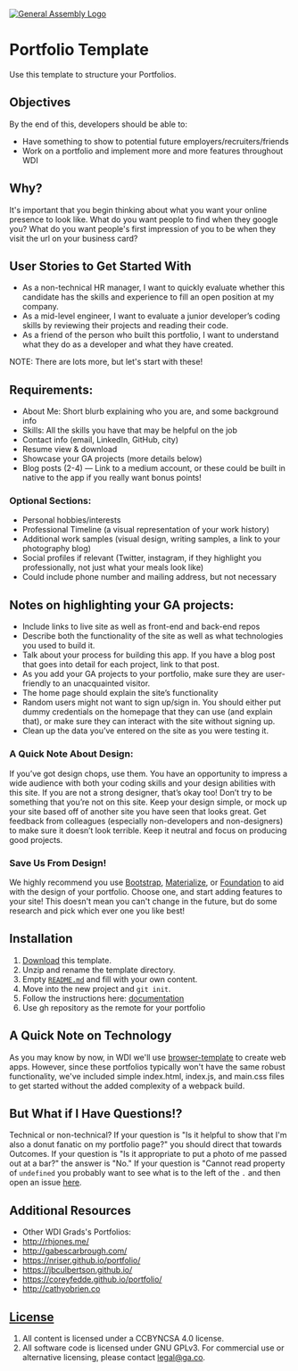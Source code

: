 [![General Assembly Logo](https://camo.githubusercontent.com/1a91b05b8f4d44b5bbfb83abac2b0996d8e26c92/687474703a2f2f692e696d6775722e636f6d2f6b6538555354712e706e67)](https://generalassemb.ly/education/web-development-immersive)

# Portfolio Template

Use this template to structure your Portfolios.

## Objectives

By the end of this, developers should be able to:
-  Have something to show to potential future employers/recruiters/friends
-  Work on a portfolio and implement more and more features throughout WDI

## Why?

It's important that you begin thinking about what you want your online presence to look like. What do you want people to find when they google you? What do you want people's first impression of you to be when they visit the url on your business card?

## User Stories to Get Started With

-  As a non-technical HR manager, I want to quickly evaluate whether this candidate has the skills and experience to fill an open position at my company.
-  As a mid-level engineer, I want to evaluate a junior developer’s coding skills by reviewing their projects and reading their code.
-  As a friend of the person who built this portfolio, I want to understand what they do as a developer and what they have created.

NOTE: There are lots more, but let's start with these!

## Requirements:

-  About Me: Short blurb explaining who you are, and some background info
-  Skills: All the skills you have that may be helpful on the job
-  Contact info (email, LinkedIn, GitHub, city)
-  Resume view & download
-  Showcase your GA projects (more details below)
-  Blog posts (2-4) — Link to a medium account, or these could be built in native to the app if you really want bonus points!

### Optional Sections:

-  Personal hobbies/interests
-  Professional Timeline (a visual representation of your work history)
-  Additional work samples (visual design, writing samples, a link to your photography blog)
-  Social profiles if relevant (Twitter, instagram, if they highlight you professionally, not just what your meals look like)
-  Could include phone number and mailing address, but not necessary

## Notes on highlighting your GA projects:

-  Include links to live site as well as front-end and back-end repos
-  Describe both the functionality of the site as well as what technologies you used to build it.
-  Talk about your process for building this app. If you have a blog post that goes into detail for each project, link to that post.
-  As you add your GA projects to your portfolio, make sure they are user-friendly to an unacquainted visitor.
-  The home page should explain the site’s functionality
-  Random users might not want to sign up/sign in. You should either put dummy credentials on the homepage that they can use (and explain that), or make sure they can interact with the site without signing up.
-  Clean up the data you’ve entered on the site as you were testing it.

### A Quick Note About Design:

If you’ve got design chops, use them. You have an opportunity to impress a wide audience with both your coding skills and your design abilities with this site.
If you are not a strong designer, that’s okay too! Don’t try to be something that you’re not on this site. Keep your design simple, or mock up your site based off of another site you have seen that looks great. Get feedback from colleagues (especially non-developers and non-designers) to make sure it doesn’t look terrible. Keep it neutral and focus on producing good projects.

### Save Us From Design!
We highly recommend you use [Bootstrap](http://getbootstrap.com/css/), [Materialize](http://materializecss.com/), or [Foundation](http://foundation.zurb.com/sites/docs/v/5.5.3/css.html) to aid with
the design of your portfolio. Choose one, and start adding features to your site!
This doesn't mean you can't change in the future, but do some research and pick
which ever one you like best!

## Installation

1.  [Download](../../archive/master.zip) this template.
1.  Unzip and rename the template directory.
1.  Empty [`README.md`](README.md) and fill with your own content.
1.  Move into the new project and `git init`.
1.  Follow the instructions here: [documentation](https://pages.github.com/)
1.  Use gh repository as the remote for your portfolio

## A Quick Note on Technology

As you may know by now, in WDI we'll use [browser-template](https://git.generalassemb.ly/ga-wdi-boston/browser-template) to create
web apps. However, since these portfolios typically won't have the same
robust functionality, we've included simple index.html, index.js, and main.css
files to get started without the added complexity of a webpack build.

## But What if I Have Questions!?

Technical or non-technical? If your question is "Is it helpful to show that I'm
also a donut fanatic on my portfolio page?" you should direct that towards
Outcomes. If your question is "Is it appropriate to put a photo of me passed out
 at a bar?" the answer is "No." If your question is "Cannot read property of
 `undefined` you probably want to see what is to the left of the `.` and then
 open an issue [here](https://git.generalassemb.ly/ga-wdi-boston/portfolio-template/issues).

## Additional Resources

-   Other WDI Grads's Portfolios:
  -  http://rhjones.me/
  -  http://gabescarbrough.com/
  -  https://nriser.github.io/portfolio/
  -  https://jbculbertson.github.io/
  -  https://coreyfedde.github.io/portfolio/
  -  http://cathyobrien.co

## [License](LICENSE)

1.  All content is licensed under a CC­BY­NC­SA 4.0 license.
1.  All software code is licensed under GNU GPLv3. For commercial use or
    alternative licensing, please contact legal@ga.co.
